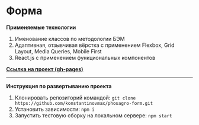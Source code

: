 # Форма

**Применяемые технологии**

1. Именование классов по методологии БЭМ
2. Адаптивная, отзывчивая вёрстка с применением Flexbox, Grid Layout, Media Queries, Mobile First
3. React.js с применением функциональных компонентов

**[Ссылка на проект (gh-pages)](https://konstantinovmax.github.io/phosagro-form)**

---

**Инструкция по развертыванию проекта**

1. Клонировать репозиторий командой: `git clone https://github.com/konstantinovmax/phosagro-form.git`
2. Установить зависимости: `npm i`
3. Запустить тестовую сборку на локальном сервере: `npm start`

